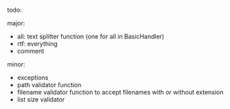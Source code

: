 ﻿
todo:

major:

- all: text splitter function (one for all in BasicHandler)
- rtf: everything
- comment


minor:

- exceptions
- path validator function
- filename validator function to accept filenames with or without extension
- list size validator
